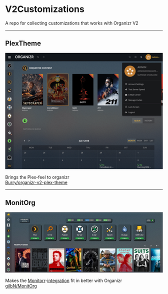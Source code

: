 # V2Customizations
A repo for collecting customizations that works with Organizr V2

---
## PlexTheme

![Image](Images/PlexTheme.png)

Brings the Plex-feel to organizr  
[Burry/organizr-v2-plex-theme](https://github.com/Burry/organizr-v2-plex-theme)

---

## MonitOrg

![Image](Images/MonitOrg.jpg)

Makes the [Monitorr](https://github.com/Monitorr/Monitorr)-[integration](https://github.com/Monitorr/Monitorr/wiki/05-Integration:--Organizr) fit in better with Organizr  
[gilbN/MonitOrg](https://github.com/gilbN/MonitOrg)